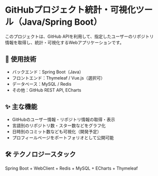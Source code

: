 # GitHubプロジェクト統計・可視化ツール（Java/Spring Boot）

このプロジェクトは、GitHub APIを利用して、指定したユーザーのリポジトリ情報を取得し、統計・可視化するWebアプリケーションです。

## 🔧 使用技術
- バックエンド：Spring Boot（Java）
- フロントエンド：Thymeleaf / Vue.js（選択可）
- データベース：MySQL / Redis
- その他：GitHub REST API, ECharts

## ✨ 主な機能
- GitHubのユーザー情報・リポジトリ情報の取得・表示
- 言語別のリポジトリ数・スター数などをグラフ化
- 日時別のコミット数なども可視化（開発予定）
- プロフィールページをポートフォリオとして公開可能

## 🛠️ テクノロジースタック
Spring Boot + WebClient + Redis + MySQL + ECharts + Thymeleaf